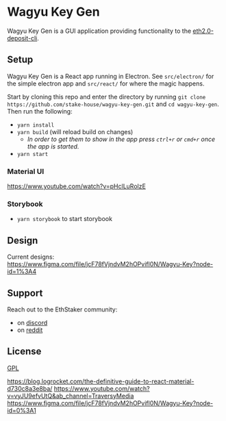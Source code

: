 # Wagyu Key Gen
Wagyu Key Gen is a GUI application providing functionality to the [eth2.0-deposit-cli](https://github.com/ethereum/eth2.0-deposit-cli).

## Setup
Wagyu Key Gen is a React app running in Electron.  See `src/electron/` for the simple electron app and `src/react/` for where the magic happens.

Start by cloning this repo and enter the directory by running `git clone https://github.com/stake-house/wagyu-key-gen.git` and `cd wagyu-key-gen`.  Then run the following:
 - `yarn install`
 - `yarn build` (will reload build on changes)
   - _In order to get them to show in the app press `ctrl+r` or `cmd+r` once the app is started._
 - `yarn start`

### Material UI

https://www.youtube.com/watch?v=pHclLuRolzE

### Storybook
 - `yarn storybook` to start storybook

## Design
Current designs: https://www.figma.com/file/jcF78fVjndvM2hOPvifl0N/Wagyu-Key?node-id=1%3A4

## Support
Reach out to the EthStaker community:
 - on [discord](https://invite.gg/ethstaker)
 - on [reddit](https://www.reddit.com/r/ethstaker/)

## License
[GPL](LICENSE)









https://blog.logrocket.com/the-definitive-guide-to-react-material-d730c8a3e8ba/
https://www.youtube.com/watch?v=vyJU9efvUtQ&ab_channel=TraversyMedia
https://www.figma.com/file/jcF78fVjndvM2hOPvifl0N/Wagyu-Key?node-id=0%3A1